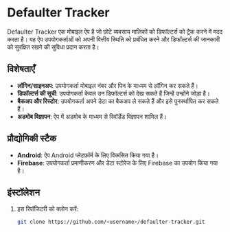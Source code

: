 # Defaulter Tracker

Defaulter Tracker एक मोबाइल ऐप है जो छोटे व्यवसाय मालिकों को डिफॉल्टर्स को ट्रैक करने में मदद करता है। यह ऐप उपयोगकर्ताओं को अपनी वित्तीय स्थिति को प्रबंधित करने और डिफॉल्टर्स की जानकारी को सुरक्षित रखने की सुविधा प्रदान करता है।

## विशेषताएँ

- **लॉगिन/साइनअप**: उपयोगकर्ता मोबाइल नंबर और पिन के माध्यम से लॉगिन कर सकते हैं।
- **डिफॉल्टर्स की सूची**: उपयोगकर्ता केवल उन डिफॉल्टर्स को देख सकते हैं जिन्हें उन्होंने जोड़ा है।
- **बैकअप और रिस्टोर**: उपयोगकर्ता अपने डेटा का बैकअप ले सकते हैं और इसे पुनर्स्थापित कर सकते हैं।
- **अडमोब विज्ञापन**: ऐप में अडमोब के माध्यम से रिवॉर्डेड विज्ञापन शामिल हैं।

## प्रौद्योगिकी स्टैक

- **Android**: ऐप Android प्लेटफ़ॉर्म के लिए विकसित किया गया है।
- **Firebase**: उपयोगकर्ता प्रमाणीकरण और डेटा स्टोरेज के लिए Firebase का उपयोग किया गया है।

## इंस्टॉलेशन

1. इस रिपॉजिटरी को क्लोन करें:
   ```bash
   git clone https://github.com/<username>/defaulter-tracker.git
